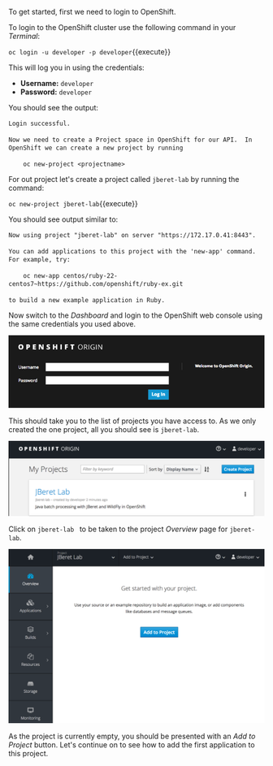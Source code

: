 To get started, first we need to login to OpenShift.

To login to the OpenShift cluster use the following command in your _Terminal_:

``oc login -u developer -p developer``{{execute}}

This will log you in using the credentials:

* **Username:** ``developer``
* **Password:** ``developer``

You should see the output:

```
Login successful.

Now we need to create a Project space in OpenShift for our API.  In OpenShift we can create a new project by running

    oc new-project <projectname>
```

For out project let's create a project called ``jberet-lab`` by running the command:

``oc new-project jberet-lab``{{execute}}

You should see output similar to:

```
Now using project "jberet-lab" on server "https://172.17.0.41:8443".

You can add applications to this project with the 'new-app' command. For example, try:

    oc new-app centos/ruby-22-centos7~https://github.com/openshift/ruby-ex.git

to build a new example application in Ruby.
```

Now switch to the _Dashboard_ and login to the OpenShift web console using the
same credentials you used above.

![Web Console Login](../../assets/intro-openshift/java-batch-processing/01-web-console-login.png)

This should take you to the list of projects you have access to. As we only
created the one project, all you should see is ``jberet-lab``.

![List of Projects](../../assets/intro-openshift/java-batch-processing/01-list-of-projects.png)

Click on ``jberet-lab `` to be taken to the project _Overview_ page for ``jberet-lab``.

![Project Overview](../../assets/intro-openshift/java-batch-processing/01-project-overview.png)

As the project is currently empty, you should be presented with an _Add to Project_
button. Let's continue on to see how to add the first application to this project.

